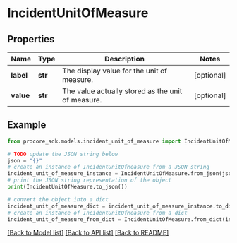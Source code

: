 # IncidentUnitOfMeasure


## Properties

Name | Type | Description | Notes
------------ | ------------- | ------------- | -------------
**label** | **str** | The display value for the unit of measure. | [optional] 
**value** | **str** | The value actually stored as the unit of measure. | [optional] 

## Example

```python
from procore_sdk.models.incident_unit_of_measure import IncidentUnitOfMeasure

# TODO update the JSON string below
json = "{}"
# create an instance of IncidentUnitOfMeasure from a JSON string
incident_unit_of_measure_instance = IncidentUnitOfMeasure.from_json(json)
# print the JSON string representation of the object
print(IncidentUnitOfMeasure.to_json())

# convert the object into a dict
incident_unit_of_measure_dict = incident_unit_of_measure_instance.to_dict()
# create an instance of IncidentUnitOfMeasure from a dict
incident_unit_of_measure_from_dict = IncidentUnitOfMeasure.from_dict(incident_unit_of_measure_dict)
```
[[Back to Model list]](../README.md#documentation-for-models) [[Back to API list]](../README.md#documentation-for-api-endpoints) [[Back to README]](../README.md)


